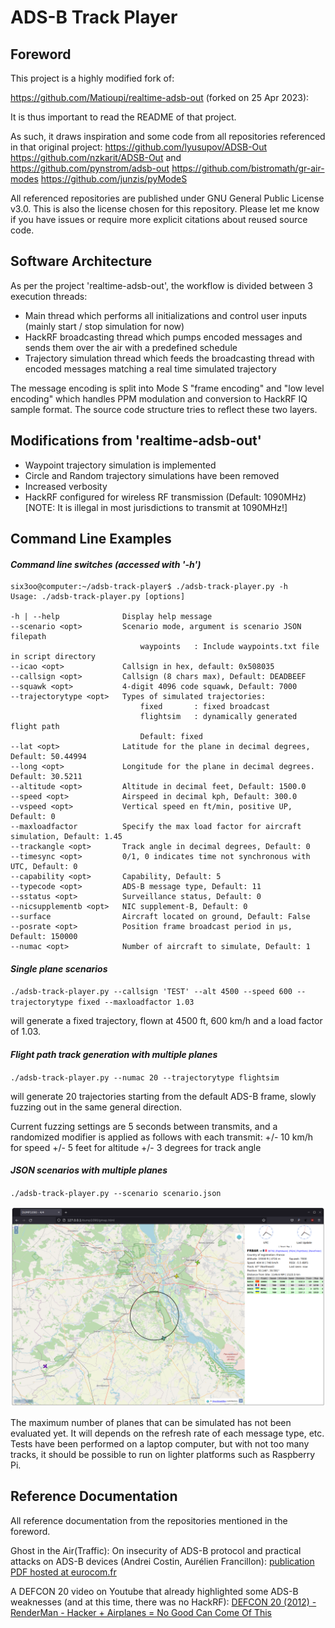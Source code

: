 # ADS-B Track Player

## Foreword

This project is a highly modified fork of:

https://github.com/Matioupi/realtime-adsb-out (forked on 25 Apr 2023):

It is thus important to read the README of that project.

As such, it draws inspiration and some code from all repositories referenced in that original project:
    https://github.com/lyusupov/ADSB-Out
    https://github.com/nzkarit/ADSB-Out and https://github.com/pynstrom/adsb-out
    https://github.com/bistromath/gr-air-modes
    https://github.com/junzis/pyModeS

All referenced repositories are published under GNU General Public License v3.0. This is also the license chosen for this repository.
Please let me know if you have issues or require more explicit citations about reused source code.

## Software Architecture

As per the project 'realtime-adsb-out', the workflow is divided between 3 execution threads:

- Main thread which performs all initializations and control user inputs (mainly start / stop simulation for now)
- HackRF broadcasting thread which pumps encoded messages and sends them over the air with a predefined schedule
- Trajectory simulation thread which feeds the broadcasting thread with encoded messages matching a real time simulated trajectory

The message encoding is split into Mode S "frame encoding" and "low level encoding" which handles PPM modulation and conversion to HackRF IQ sample format. The source code structure tries to reflect these two layers.

## Modifications from 'realtime-adsb-out'

- Waypoint trajectory simulation is implemented
- Circle and Random trajectory simulations have been removed
- Increased verbosity
- HackRF configured for wireless RF transmission (Default: 1090MHz)
[NOTE: It is illegal in most jurisdictions to transmit at 1090MHz!]

## Command Line Examples

#### *Command line switches (accessed with '-h')*  

```
six3oo@computer:~/adsb-track-player$ ./adsb-track-player.py -h
Usage: ./adsb-track-player.py [options]

-h | --help              Display help message
--scenario <opt>         Scenario mode, argument is scenario JSON filepath
                             waypoints   : Include waypoints.txt file in script directory
--icao <opt>             Callsign in hex, default: 0x508035
--callsign <opt>         Callsign (8 chars max), Default: DEADBEEF
--squawk <opt>           4-digit 4096 code squawk, Default: 7000
--trajectorytype <opt>   Types of simulated trajectories:
                             fixed       : fixed broadcast
                             flightsim   : dynamically generated flight path
                             Default: fixed
--lat <opt>              Latitude for the plane in decimal degrees, Default: 50.44994
--long <opt>             Longitude for the plane in decimal degrees. Default: 30.5211
--altitude <opt>         Altitude in decimal feet, Default: 1500.0
--speed <opt>            Airspeed in decimal kph, Default: 300.0
--vspeed <opt>           Vertical speed en ft/min, positive UP, Default: 0
--maxloadfactor          Specify the max load factor for aircraft simulation, Default: 1.45
--trackangle <opt>       Track angle in decimal degrees, Default: 0
--timesync <opt>         0/1, 0 indicates time not synchronous with UTC, Default: 0
--capability <opt>       Capability, Default: 5
--typecode <opt>         ADS-B message type, Default: 11
--sstatus <opt>          Surveillance status, Default: 0
--nicsupplementb <opt>   NIC supplement-B, Default: 0
--surface                Aircraft located on ground, Default: False
--posrate <opt>          Position frame broadcast period in µs, Default: 150000
--numac <opt>            Number of aircraft to simulate, Default: 1

```

#### *Single plane scenarios*  

`./adsb-track-player.py --callsign 'TEST' --alt 4500 --speed 600 --trajectorytype fixed --maxloadfactor 1.03`

will generate a fixed trajectory, flown at 4500 ft, 600 km/h and a load factor of 1.03.

#### *Flight path track generation with multiple planes*

`./adsb-track-player.py --numac 20 --trajectorytype flightsim`

will generate 20 trajectories starting from the default ADS-B frame, slowly fuzzing out in the same general direction.

Current fuzzing settings are 5 seconds between transmits, and a randomized modifier is applied as follows with each transmit:
+/- 10 km/h for speed
+/- 5 feet for altitude
+/- 3 degrees for track angle

#### *JSON scenarios with multiple planes*  

`./adsb-track-player.py --scenario scenario.json`  
  
![4 planes scenario example](./images/adsb-out-scenario3.png "4 planes scenario example")

The maximum number of planes that can be simulated has not been evaluated yet. It will depends on the refresh rate of each message type, etc.
Tests have been performed on a laptop computer, but with not too many tracks, it should be possible to run on lighter platforms such as Raspberry Pi.  

## Reference Documentation

All reference documentation from the repositories mentioned in the foreword.
  
Ghost in the Air(Traffic): On insecurity of ADS-B protocol and practical attacks on ADS-B devices (Andrei Costin, Aurélien Francillon):
[publication PDF hosted at eurocom.fr](https://www.s3.eurecom.fr/docs/bh12us_costin.pdf)

A DEFCON 20 video on Youtube that already highlighted some ADS-B weaknesses (and at this time, there was no HackRF):
[DEFCON 20 (2012) - RenderMan - Hacker + Airplanes = No Good Can Come Of This](https://www.youtube.com/watch?v=mY2uiLfXmaI)

